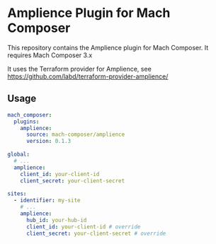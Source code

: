 # Amplience Plugin for Mach Composer 

This repository contains the Amplience plugin for Mach Composer. It requires Mach Composer 3.x

It uses the Terraform provider for Amplience, see https://github.com/labd/terraform-provider-amplience/

## Usage

```yaml
mach_composer:
  plugins:
    amplience:
      source: mach-composer/amplience
      version: 0.1.3
      
global:
  # ...
  amplience:
    client_id: your-client-id
    client_secret: your-client-secret
  
sites:
  - identifier: my-site
    # ...
    amplience:
      hub_id: your-hub-id
      client_id: your-client-id # override
      client_secret: your-client-secret # override
```
